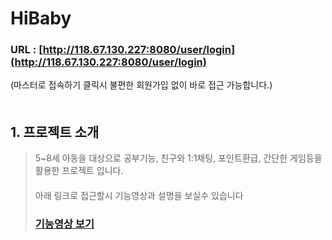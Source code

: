 # HiBaby
### URL : [http://118.67.130.227:8080/user/login](http://118.67.130.227:8080/user/login)
(마스터로 접속하기 클릭시 불편한 회원가입 없이 바로 접근 가능합니다.)
　   
　   

## 1. 프로젝트 소개
> 5~8세 아동을 대상으로 공부기능, 친구와 1:1채팅, 포인트환급, 간단한 게임등을 활용한 프로젝트 입니다.   
> 　   
> 아래 링크로 접근할시 기능영상과 설명을 보실수 있습니다
> ### [기능영상 보기](http://118.67.132.252:8080/pj/hibabyTag)


